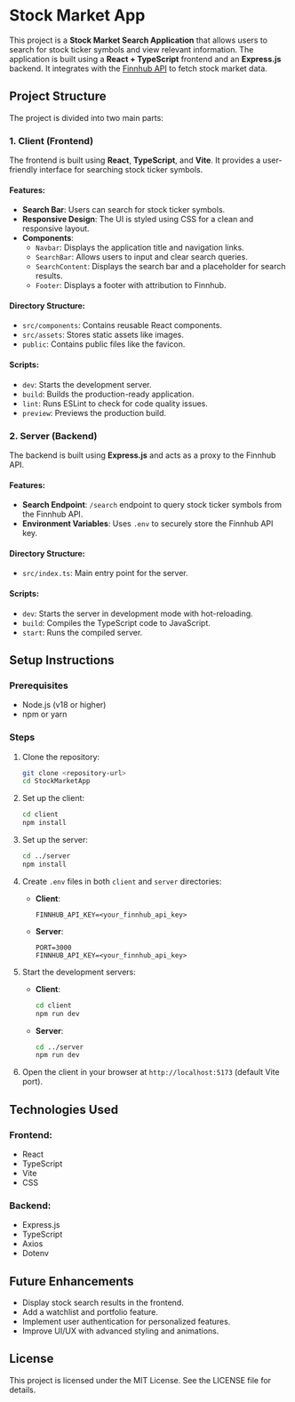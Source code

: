 # Stock Market App

This project is a **Stock Market Search Application** that allows users to search for stock ticker symbols and view relevant information. The application is built using a **React + TypeScript** frontend and an **Express.js** backend. It integrates with the [Finnhub API](https://finnhub.io/) to fetch stock market data.

## Project Structure

The project is divided into two main parts:

### 1. Client (Frontend)
The frontend is built using **React**, **TypeScript**, and **Vite**. It provides a user-friendly interface for searching stock ticker symbols.

#### Features:
- **Search Bar**: Users can search for stock ticker symbols.
- **Responsive Design**: The UI is styled using CSS for a clean and responsive layout.
- **Components**:
  - `Navbar`: Displays the application title and navigation links.
  - `SearchBar`: Allows users to input and clear search queries.
  - `SearchContent`: Displays the search bar and a placeholder for search results.
  - `Footer`: Displays a footer with attribution to Finnhub.

#### Directory Structure:
- `src/components`: Contains reusable React components.
- `src/assets`: Stores static assets like images.
- `public`: Contains public files like the favicon.

#### Scripts:
- `dev`: Starts the development server.
- `build`: Builds the production-ready application.
- `lint`: Runs ESLint to check for code quality issues.
- `preview`: Previews the production build.

### 2. Server (Backend)
The backend is built using **Express.js** and acts as a proxy to the Finnhub API.

#### Features:
- **Search Endpoint**: `/search` endpoint to query stock ticker symbols from the Finnhub API.
- **Environment Variables**: Uses `.env` to securely store the Finnhub API key.

#### Directory Structure:
- `src/index.ts`: Main entry point for the server.

#### Scripts:
- `dev`: Starts the server in development mode with hot-reloading.
- `build`: Compiles the TypeScript code to JavaScript.
- `start`: Runs the compiled server.

## Setup Instructions

### Prerequisites
- Node.js (v18 or higher)
- npm or yarn

### Steps
1. Clone the repository:
   ```bash
   git clone <repository-url>
   cd StockMarketApp
   ```

2. Set up the client:
   ```bash
   cd client
   npm install
   ```

3. Set up the server:
   ```bash
   cd ../server
   npm install
   ```

4. Create `.env` files in both `client` and `server` directories:
   - **Client**:
     ```
     FINNHUB_API_KEY=<your_finnhub_api_key>
     ```
   - **Server**:
     ```
     PORT=3000
     FINNHUB_API_KEY=<your_finnhub_api_key>
     ```

5. Start the development servers:
   - **Client**:
     ```bash
     cd client
     npm run dev
     ```
   - **Server**:
     ```bash
     cd ../server
     npm run dev
     ```

6. Open the client in your browser at `http://localhost:5173` (default Vite port).

## Technologies Used

### Frontend:
- React
- TypeScript
- Vite
- CSS

### Backend:
- Express.js
- TypeScript
- Axios
- Dotenv

## Future Enhancements
- Display stock search results in the frontend.
- Add a watchlist and portfolio feature.
- Implement user authentication for personalized features.
- Improve UI/UX with advanced styling and animations.

## License
This project is licensed under the MIT License. See the LICENSE file for details.